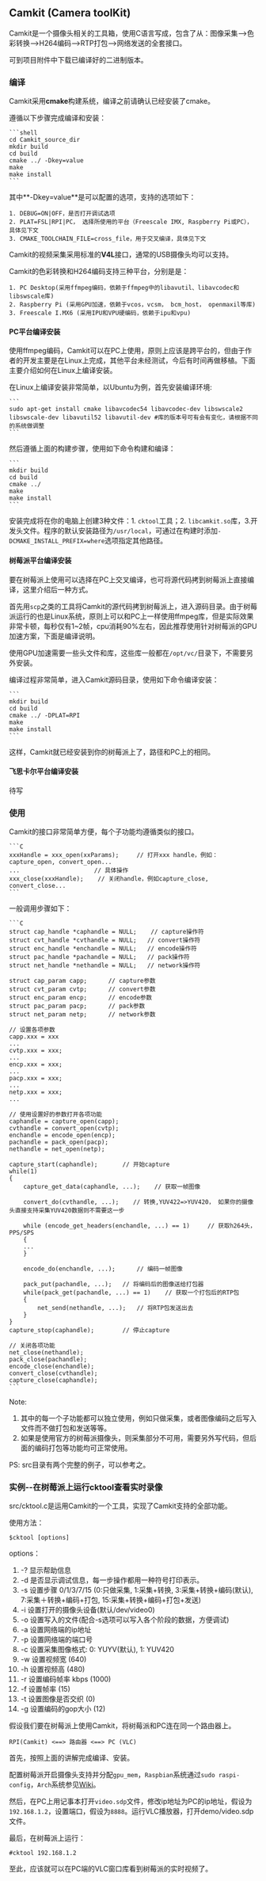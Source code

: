 ﻿## Camkit (Camera toolKit)
Camkit是一个摄像头相关的工具箱，使用C语言写成，包含了从：图像采集-->色彩转换-->H264编码-->RTP打包-->网络发送的全套接口。

可到项目附件中下载已编译好的二进制版本。

### 编译

Camkit采用**cmake**构建系统，编译之前请确认已经安装了cmake。

遵循以下步骤完成编译和安装：

    ```shell
    cd Camkit_source_dir
    mkdir build
    cd build
    cmake ../ -Dkey=value
    make
    make install
    ```
    
其中**-Dkey=value**是可以配置的选项，支持的选项如下：

    1. DEBUG=ON|OFF，是否打开调试选项
    2. PLAT=FSL|RPI|PC， 选择所使用的平台（Freescale IMX, Raspberry Pi或PC），具体见下文
    3. CMAKE_TOOLCHAIN_FILE=cross_file，用于交叉编译，具体见下文

Camkit的视频采集采用标准的**V4L**接口，通常的USB摄像头均可以支持。

Camkit的色彩转换和H264编码支持三种平台，分别是是：

    1. PC Desktop(采用ffmpeg编码，依赖于ffmpeg中的libavutil、libavcodec和libswscale库)
    2. Raspberry Pi (采用GPU加速，依赖于vcos，vcsm， bcm_host， openmaxil等库)
    3. Freescale I.MX6 (采用IPU和VPU硬编码，依赖于ipu和vpu)

#### PC平台编译安装

使用ffmpeg编码，Camkit可以在PC上使用，原则上应该是跨平台的，但由于作者的开发主要是在Linux上完成，其他平台未经测试，今后有时间再做移植。下面主要介绍如何在Linux上编译安装。

在Linux上编译安装非常简单，以Ubuntu为例，首先安装编译环境:

    ```
    sudo apt-get install cmake libavcodec54 libavcodec-dev libswscale2 libswscale-dev libavutil52 libavutil-dev #库的版本号可有会有变化，请根据不同的系统做调整
    ```

然后遵循上面的构建步骤，使用如下命令构建和编译：

    ```
    mkdir build
    cd build
    cmake ../
    make 
    make install
    ```
    
安装完成将在你的电脑上创建3种文件：1. `cktool`工具；2. `libcamkit.so`库，3.开发头文件。程序的默认安装路径为`/usr/local`，可通过在构建时添加`-DCMAKE_INSTALL_PREFIX=where`选项指定其他路径。

#### 树莓派平台编译安装

要在树莓派上使用可以选择在PC上交叉编译，也可将源代码拷到树莓派上直接编译，这里介绍后一种方式。

首先用`scp`之类的工具将Camkit的源代码拷到树莓派上，进入源码目录。由于树莓派运行的也是Linux系统，原则上可以和PC上一样使用ffmpeg库，但是实际效果非常卡顿，每秒仅有1~2帧，cpu消耗90%左右，因此推荐使用针对树莓派的GPU加速方案，下面是编译说明。

使用GPU加速需要一些头文件和库，这些库一般都在`/opt/vc/`目录下，不需要另外安装。

编译过程非常简单，进入Camkit源码目录，使用如下命令编译安装：

    ``` 
    mkdir build
    cd build
    cmake ../ -DPLAT=RPI
    make 
    make install
    ```
    
这样，Camkit就已经安装到你的树莓派上了，路径和PC上的相同。

#### 飞思卡尔平台编译安装

待写

### 使用
Camkit的接口非常简单方便，每个子功能均遵循类似的接口。

    ```C
    xxxHandle = xxx_open(xxParams);     // 打开xxx handle，例如： capture_open, convert_open...
    ...                     // 具体操作
    xxx_close(xxxHandle);    // 关闭handle，例如capture_close, convert_close...
    ```

一般调用步骤如下：

    ```C
    struct cap_handle *caphandle = NULL;    // capture操作符
    struct cvt_handle *cvthandle = NULL;   // convert操作符
    struct enc_handle *enchandle = NULL;   // encode操作符
    struct pac_handle *pachandle = NULL;   // pack操作符
    struct net_handle *nethandle = NULL;   // network操作符
    
    struct cap_param capp;      // capture参数
    struct cvt_param cvtp;      // convert参数
    struct enc_param encp;      // encode参数
    struct pac_param pacp;      // pack参数
    struct net_param netp;      // network参数
    
    // 设置各项参数
    capp.xxx = xxx
    ...
    cvtp.xxx = xxx;
    ...
    encp.xxx = xxx;
    ...
    pacp.xxx = xxx;
    ...
    netp.xxx = xxx;
    ...
    
    // 使用设置好的参数打开各项功能
    caphandle = capture_open(capp);
    cvthandle = convert_open(cvtp);
    enchandle = encode_open(encp);
    pachandle = pack_open(pacp);
    nethandle = net_open(netp);
        
    capture_start(caphandle);       // 开始capture
    while(1)
    {
        capture_get_data(caphandle, ...);    // 获取一帧图像
        
        convert_do(cvthandle, ...);    // 转换,YUV422=>YUV420， 如果你的摄像头直接支持采集YUV420数据则不需要这一步
        
        while (encode_get_headers(enchandle, ...) == 1)     // 获取h264头，PPS/SPS
        {
        ...
        }
        
        encode_do(enchandle, ...);      // 编码一帧图像
        
        pack_put(pachandle, ...);   // 将编码后的图像送给打包器
        while(pack_get(pachandle, ...) == 1)    // 获取一个打包后的RTP包
        {
            net_send(nethandle, ...);   // 将RTP包发送出去
        }
    }
    capture_stop(caphandle);        // 停止capture
    
    // 关闭各项功能
    net_close(nethandle);
    pack_close(pachandle);
    encode_close(enchandle);
    convert_close(cvthandle);
    capture_close(caphandle);
    ```

Note: 

1. 其中的每一个子功能都可以独立使用，例如只做采集，或者图像编码之后写入文件而不做打包和发送等等。
2. 如果是使用官方的树莓派摄像头，则采集部分不可用，需要另外写代码，但后面的编码打包等功能均可正常使用。

PS: src目录有两个完整的例子，可以参考之。

### 实例--在树莓派上运行cktool查看实时录像
src/cktool.c是运用Camkit的一个工具，实现了Camkit支持的全部功能。

使用方法：

    $cktool [options]

options：

1. -? 显示帮助信息
2. -d 是否显示调试信息，每一步操作都用一种符号打印表示。
3. -s 设置步骤 0/1/3/7/15 (0:只做采集, 1:采集+转换, 3:采集+转换+编码(默认), 7:采集＋转换+编码+打包, 15:采集+转换+编码+打包+发送)
4. -i 设置打开的摄像头设备(默认/dev/video0)
5. -o 设置写入的文件(配合-s选项可以写入各个阶段的数据，方便调试)
6. -a 设置网络端的ip地址
7. -p 设置网络端的端口号
8. -c 设置采集图像格式: 0: YUYV(默认), 1: YUV420
9. -w 设置视频宽 (640)
10. -h 设置视频高 (480)
11. -r 设置编码帧率 kbps (1000)
12. -f 设置帧率 (15)
13. -t 设置图像是否交织 (0)
14. -g 设置编码的gop大小 (12)

假设我们要在树莓派上使用Camkit，将树莓派和PC连在同一个路由器上。

    RPI(Camkit) <==> 路由器 <==> PC (VLC)

首先，按照上面的讲解完成编译、安装。

配置树莓派开启摄像头支持并分配`gpu_mem`，`Raspbian`系统通过`sudo raspi-config`，`Arch`系统参见[Wiki](https://wiki.archlinux.org/index.php/Raspberry_Pi)。

然后，在PC上用记事本打开`video.sdp`文件，修改ip地址为PC的ip地址，假设为`192.168.1.2`，设置端口，假设为`8888`。运行VLC播放器，打开demo/video.sdp文件。

最后，在树莓派上运行：
 
    #cktool 192.168.1.2  
    
至此，应该就可以在PC端的VLC窗口库看到树莓派的实时视频了。